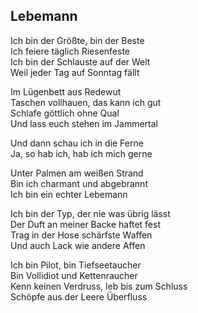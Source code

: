 ## Lebemann

Ich bin der Größte, bin der Beste  
Ich feiere täglich Riesenfeste  
Ich bin der Schlauste auf der Welt  
Weil jeder Tag auf Sonntag fällt

Im Lügenbett aus Redewut  
Taschen vollhauen, das kann ich gut  
Schlafe göttlich ohne Qual  
Und lass euch stehen im Jammertal

Und dann schau ich in die Ferne  
Ja, so hab ich, hab ich mich gerne

Unter Palmen am weißen Strand  
Bin ich charmant und abgebrannt  
Ich bin ein echter Lebemann

Ich bin der Typ, der nie was übrig lässt  
Der Duft an meiner Backe haftet fest  
Trag in der Hose schärfste Waffen  
Und auch Lack wie andere Affen

Ich bin Pilot, bin Tiefseetaucher  
Bin Vollidiot und Kettenraucher  
Kenn keinen Verdruss, leb bis zum Schluss  
Schöpfe aus der Leere Überfluss
